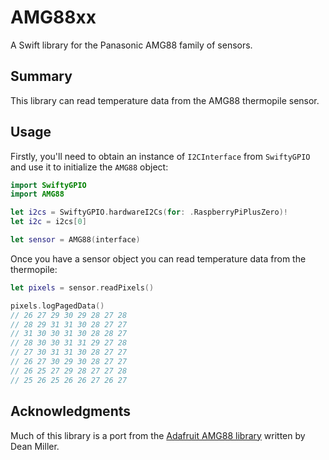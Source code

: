 # AMG88xx

A Swift library for the Panasonic AMG88 family of sensors. 

## Summary

This library can read temperature data from the AMG88 thermopile sensor. 


## Usage

Firstly, you'll need to obtain an instance of `I2CInterface` from `SwiftyGPIO` and use it to initialize the `AMG88` object:

```swift
import SwiftyGPIO
import AMG88

let i2cs = SwiftyGPIO.hardwareI2Cs(for: .RaspberryPiPlusZero)!
let i2c = i2cs[0]

let sensor = AMG88(interface)
```

Once you have a sensor object you can read temperature data from the thermopile:

```swift
let pixels = sensor.readPixels()

pixels.logPagedData()
// 26 27 29 30 29 28 27 28
// 28 29 31 31 30 28 27 27
// 31 30 30 31 30 28 28 27
// 28 30 30 31 31 29 27 28
// 27 30 31 31 30 28 27 27
// 26 27 30 29 30 28 27 27
// 26 25 27 29 28 27 27 28
// 25 26 25 26 26 27 26 27
```

## Acknowledgments

Much of this library is a port from the [Adafruit AMG88 library][adafruit] written by Dean Miller.  

[adafruit]: https://github.com/adafruit/Adafruit_AMG88xx
